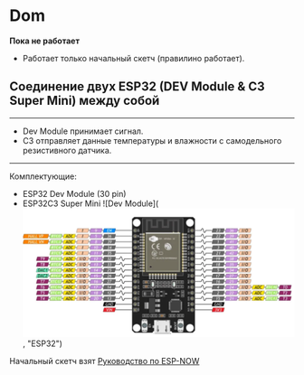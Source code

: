# Dom

**Пока не работает**  

- Работает только начальный скетч (правилино работает).

## Соединение двух ESP32 (DEV Module & C3 Super Mini) между собой

---

- Dev Module принимает сигнал.
- C3 отправляет данные температуры и влажности с самодельного резистивного датчика.

---
Комплектующие:

- ESP32 Dev Module (30 pin)
- ESP32C3 Super Mini
![Dev Module](![C:\Users\Aleks\Documents\PlatformIO\Projects\Dom\Proect\ESP32 Dev Module (30pin).png](https://github.com/pokolips/Dom/blob/main/Proect/ESP32%20Dev%20Module%20(30pin).png), "ESP32")

Начальный скетч взят [Руководство по ESP-NOW](https://voltiq.ru/esp-now-esp32-arduino-ide/?ysclid=lyya2i91g5994491045)
